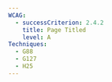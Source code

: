 ```yaml
---
WCAG:
  - successCriterion: 2.4.2
    title: Page Titled
    level: A
Techniques:
  - G88
  - G127
  - H25
---
```


